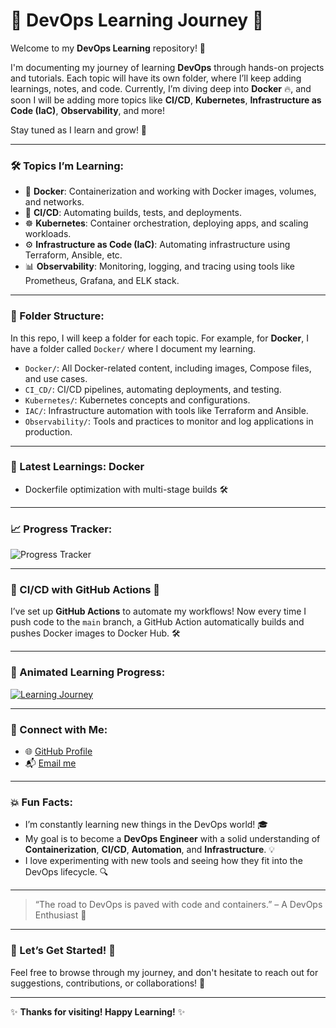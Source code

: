 # 🌟 DevOps Learning Journey 🌟

Welcome to my **DevOps Learning** repository! 🚀

I'm documenting my journey of learning **DevOps** through hands-on projects and tutorials. Each topic will have its own folder, where I’ll keep adding learnings, notes, and code. Currently, I’m diving deep into **Docker** 🔥, and soon I will be adding more topics like **CI/CD**, **Kubernetes**, **Infrastructure as Code (IaC)**, **Observability**, and more!

Stay tuned as I learn and grow! 🌱

---

### 🛠️ Topics I’m Learning:
- 🐳 **Docker**: Containerization and working with Docker images, volumes, and networks.
- 🚀 **CI/CD**: Automating builds, tests, and deployments.
- ☸️ **Kubernetes**: Container orchestration, deploying apps, and scaling workloads.
- ⚙️ **Infrastructure as Code (IaC)**: Automating infrastructure using Terraform, Ansible, etc.
- 📊 **Observability**: Monitoring, logging, and tracing using tools like Prometheus, Grafana, and ELK stack.

---

### 📂 Folder Structure:
In this repo, I will keep a folder for each topic. For example, for **Docker**, I have a folder called `Docker/` where I document my learning.

- `Docker/`: All Docker-related content, including images, Compose files, and use cases.
- `CI_CD/`: CI/CD pipelines, automating deployments, and testing.
- `Kubernetes/`: Kubernetes concepts and configurations.
- `IAC/`: Infrastructure automation with tools like Terraform and Ansible.
- `Observability/`: Tools and practices to monitor and log applications in production.

---

### 🚀 Latest Learnings: **Docker**
- Dockerfile optimization with multi-stage builds 🛠️

---

### 📈 Progress Tracker:
![Progress Tracker](https://img.shields.io/badge/Progress-65%25-brightgreen)

---

### 🤖 CI/CD with GitHub Actions 🚀
I’ve set up **GitHub Actions** to automate my workflows! Now every time I push code to the `main` branch, a GitHub Action automatically builds and pushes Docker images to Docker Hub. 🛠️

---

### 🎥 Animated Learning Progress:
[![Learning Journey](https://img.shields.io/badge/Learning%20Journey-Started%20🚀-blue)](https://www.youtube.com/watch?v=dQw4w9WgXcQ)

---

### 🤝 Connect with Me:
- 🌐 [GitHub Profile](https://github.com/Swapnil31Ingale)
- 📬 [Email me](mailto:swapnil31ingale@gmail.com)

---

### 💥 Fun Facts:
- I’m constantly learning new things in the DevOps world! 🎓
- My goal is to become a **DevOps Engineer** with a solid understanding of **Containerization**, **CI/CD**, **Automation**, and **Infrastructure**. 💡
- I love experimenting with new tools and seeing how they fit into the DevOps lifecycle. 🔍

---

> “The road to DevOps is paved with code and containers.” – A DevOps Enthusiast 🚀

---

### 🏁 Let’s Get Started! 🏁
Feel free to browse through my journey, and don't hesitate to reach out for suggestions, contributions, or collaborations! 🙌

---

✨ **Thanks for visiting! Happy Learning!** ✨
